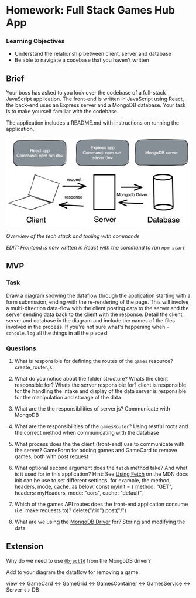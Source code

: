 # Homework: Full Stack Games Hub App

### Learning Objectives

- Understand the relationship between client, server and database
- Be able to navigate a codebase that you haven't written

## Brief

Your boss has asked to you look over the codebase of a full-stack JavaScript application. The front-end is written in JavaScript using React, the back-end uses an Express server and a MongoDB database. Your task is to make yourself familiar with the codebase.

The application includes a README.md with instructions on running the application.

![Overview of the tech stack and tooling with commands](images/full_stack_js.png)

*Overview of the tech stack and tooling with commands*

*EDIT: Frontend is now written in React with the command to run `npm start`*

## MVP

### Task

Draw a diagram showing the dataflow through the application starting with a form submission, ending with the re-rendering of the page. This will involve a multi-direction data-flow with the client posting data to the server and the server sending data back to the client with the response. Detail the client, server and database in the diagram and include the names of the files involved in the process. If you're not sure what's happening when - `console.log` all the things in all the places!

### Questions

1. What is responsible for defining the routes of the `games` resource?
    create_router.js

2. What do you notice about the folder structure?  Whats the client responsible for? Whats the server responsible for?
    client is responsible for the handling the intake and display of the data
    server is responsible for the manipulation and storage of the data

3. What are the the responsibilities of server.js?
    Communicate with MongoDB

4. What are the responsibilities of the `gamesRouter`?
    Using restful roots and the correct method when communicating with the database

5. What process does the the client (front-end) use to communicate with the server?
    GameForm for adding games and GameCard to remove games, both with post request

6. What optional second argument does the `fetch` method take? And what is it used for in this application? Hint: See [Using Fetch](https://developer.mozilla.org/en-US/docs/Web/API/Fetch_API/Using_Fetch) on the MDN docs
    init can be use to set different settings, for example, the method, headers, mode, cache..as below.
    const myInit = {
        method: "GET",
        headers: myHeaders,
        mode: "cors",
        cache: "default",

7. Which of the games API routes does the front-end application consume (i.e. make requests to)?
    delete("/:id")
    post("/")

8. What are we using the [MongoDB Driver](http://mongodb.github.io/node-mongodb-native/) for?
    Storing and modifying the data

## Extension

Why do we need to use [`ObjectId`](https://mongodb.github.io/node-mongodb-native/api-bson-generated/objectid.html) from the MongoDB driver?

Add to your diagram the dataflow for removing a game.

view <-> GameCard <-> GameGrid <-> GamesContainer <-> GamesService <-> Server <-> DB
